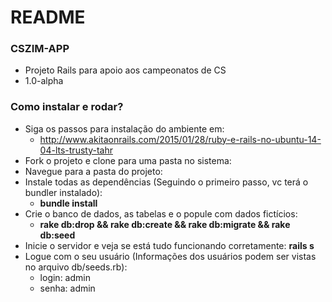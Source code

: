 # README

### CSZIM-APP ###

* Projeto Rails para apoio aos campeonatos de CS
* 1.0-alpha

### Como instalar e rodar? ###

* Siga os passos para instalação do ambiente em:
    * http://www.akitaonrails.com/2015/01/28/ruby-e-rails-no-ubuntu-14-04-lts-trusty-tahr
* Fork o projeto e clone para uma pasta no sistema:
* Navegue para a pasta do projeto:
* Instale todas as dependências (Seguindo o primeiro passo, vc terá o bundler instalado):
    * **bundle install**
* Crie o banco de dados, as tabelas e o popule com dados fictícios:
    * **rake db:drop && rake db:create && rake db:migrate && rake db:seed**
* Inicie o servidor e veja se está tudo funcionando corretamente: **rails s**
* Logue com o seu usuário (Informações dos usuários podem ser vistas no arquivo db/seeds.rb):  
    * login: admin
    * senha: admin
